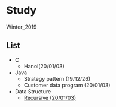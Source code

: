 # Study
 Winter_2019
## List
* C
  + Hanoi(20/01/03)
* Java
  + Strategy pattern (19/12/26)
  + Customer data program (20/01/03)
* Data Structure
  + [Recursive (20/01/03)](https://github.com/17-76018348/Winter_2019/blob/master/Data%20Structure/%EC%9E%90%EB%A3%8C%EA%B5%AC%EC%A1%B0_%EC%88%9C%ED%99%98.pdf)
